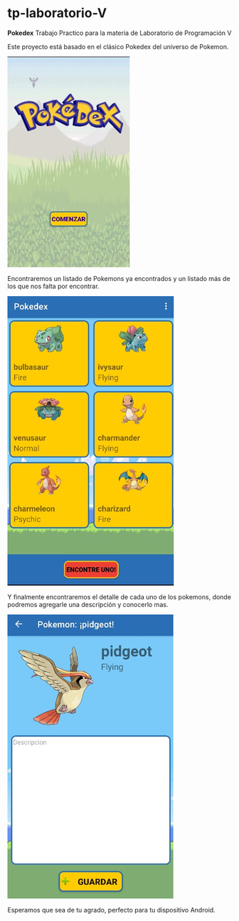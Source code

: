# tp-laboratorio-V
**Pokedex**
Trabajo Practico para la materia de Laboratorio de Programación V

Este proyecto está basado en el clásico Pokedex del universo de Pokemon. 

![Alt text](app\src\main\res\drawable\home.png)

Encontraremos un listado de Pokemons ya encontrados y un listado más de los que nos falta por encontrar.

![Alt text](app\src\main\res\drawable\menu.png)

Y finalmente encontraremos el detalle de cada uno de los pokemons, donde podremos agregarle una descripción y conocerlo mas.

![Alt text](app\src\main\res\drawable\detail.png)

Esperamos que sea de tu agrado, perfecto para tu dispositivo Android.

